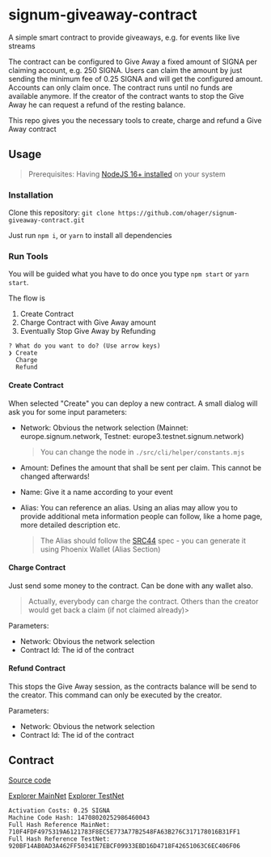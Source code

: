 # signum-giveaway-contract

A simple smart contract to provide giveaways, e.g. for events like live streams

The contract can be configured to Give Away a fixed amount of SIGNA per claiming account, e.g. 250 SIGNA.
Users can claim the amount by just sending the minimum fee of 0.25 SIGNA and will get the configured amount.
Accounts can only claim once. The contract runs until no funds are available anymore.
If the creator of the contract wants to stop the Give Away he can request a refund of the resting balance.

This repo gives you the necessary tools to create, charge and refund a Give Away contract

## Usage

> Prerequisites: Having [NodeJS 16+ installed](https://nodejs.org/en/download) on your system

### Installation

Clone this repository: `git clone https://github.com/ohager/signum-giveaway-contract.git`

Just run `npm i`, or `yarn` to install all dependencies

### Run Tools

You will be guided what you have to do once you type `npm start` or `yarn start`.

The flow is

1. Create Contract
2. Charge Contract with Give Away amount
3. Eventually Stop Give Away by Refunding

```
? What do you want to do? (Use arrow keys)
❯ Create
  Charge
  Refund
```

#### Create Contract

When selected "Create" you can deploy a new contract. A small dialog will ask you for some input parameters:

- Network: Obvious the network selection (Mainnet: europe.signum.network, Testnet: europe3.testnet.signum.network)

  > You can change the node in `./src/cli/helper/constants.mjs`

- Amount: Defines the amount that shall be sent per claim. This cannot be changed afterwards!
- Name: Give it a name according to your event
- Alias: You can reference an alias. Using an alias may allow you to provide additional meta information people can follow, like a home page, more detailed description etc.
  > The Alias should follow the [SRC44](https://github.com/signum-network/SIPs/blob/master/SIP/sip-44.md) spec - you can generate it using Phoenix Wallet (Alias Section)

#### Charge Contract

Just send some money to the contract. Can be done with any wallet also.

> Actually, everybody can charge the contract. Others than the creator would get back a claim (if not claimed already)>

Parameters:

- Network: Obvious the network selection
- Contract Id: The id of the contract

#### Refund Contract

This stops the Give Away session, as the contracts balance will be send to the creator. This command can only be executed by the creator.

Parameters:

- Network: Obvious the network selection
- Contract Id: The id of the contract

## Contract

[Source code](https://github.com/ohager/signum-giveaway-contract/blob/main/contract/claimContract.smart.c)

[Explorer MainNet](https://chain.signum.network/at/11110790715839287153)
[Explorer TestNet](https://t-chain.signum.network/at/5060548103987334034)

```
Activation Costs: 0.25 SIGNA
Machine Code Hash: 14708020252986460043
Full Hash Reference MainNet: 710F4FDF4975319A6121783F8EC5E773A77B2548FA63B276C317178016B31FF1
Full Hash Reference TestNet: 920BF14AB0AD3A462FF50341E7EBCF09933EBD16D4718F42651063C6EC406F06
```
